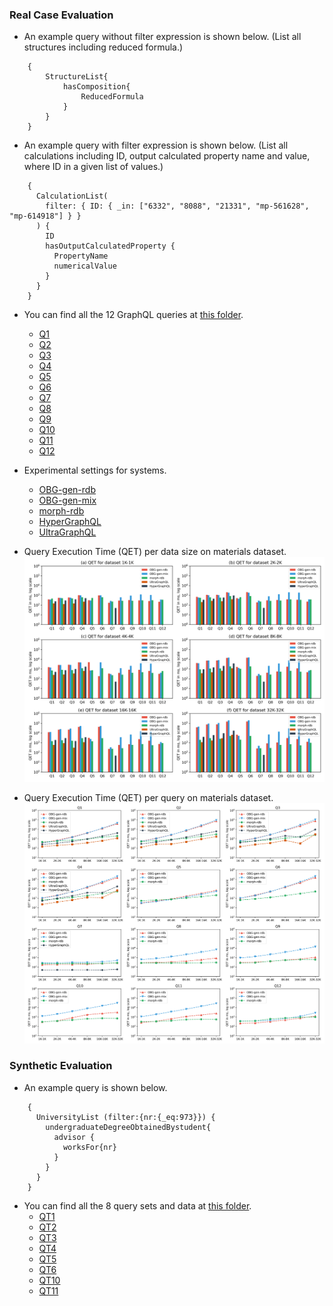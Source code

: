 

### Real Case Evaluation

* An example query without filter expression is shown below. (List all structures including reduced formula.)
```
    {
        StructureList{
            hasComposition{
                ReducedFormula
            }
        }
    }
```

* An example query with filter expression is shown below. (List all calculations including ID, output calculated property name and value, where ID in a given list of values.)
``` 
    {
      CalculationList(
        filter: { ID: { _in: ["6332", "8088", "21331", "mp-561628", "mp-614918"] } }
      ) {
        ID
        hasOutputCalculatedProperty {
          PropertyName
          numericalValue
        }
      }
    }
```

* You can find all the 12 GraphQL queries at [this folder](./materials_design_domain/OBG-gen).
    * [Q1](./materials_design_domain/OBG-gen/query1.graphql)
    * [Q2](./materials_design_domain/OBG-gen/query2.graphql)
    * [Q3](./materials_design_domain/OBG-gen/query3.graphql)
    * [Q4](./materials_design_domain/OBG-gen/query4.graphql)
    * [Q5](./materials_design_domain/OBG-gen/query5.graphql)
    * [Q6](./materials_design_domain/OBG-gen/query6.graphql)
    * [Q7](./materials_design_domain/OBG-gen/query7.graphql)
    * [Q8](./materials_design_domain/OBG-gen/query8.graphql)
    * [Q9](./materials_design_domain/OBG-gen/query9.graphql)
    * [Q10](./materials_design_domain/OBG-gen/query10.graphql)
    * [Q11](./materials_design_domain/OBG-gen/query11.graphql)
    * [Q12](./materials_design_domain/OBG-gen/query12.graphql)

* Experimental settings for systems.
    * [OBG-gen-rdb](./materials_design_domain/OBG-gen/OBG-gen-rdb)
    * [OBG-gen-mix](./materials_design_domain/OBG-gen/OBG-gen-mix)
    * [morph-rdb](./materials_design_domain/morph-rdb)
    * [HyperGraphQL](./materials_design_domain/HyperGraphQL)
    * [UltraGraphQL](./materials_design_domain/UltraGraphQL)

* Query Execution Time (QET) per data size on materials dataset.
![entities](../figures/evaluation-md-QETs-per-dataset.png "per-dataset")
* Query Execution Time (QET) per query on materials dataset.
![entities](../figures/evaluation-md-QETs-per-query.png "The framework of OBG-gen")

### Synthetic Evaluation

* An example query is shown below.
```
    { 
      UniversityList (filter:{nr:{_eq:973}}) { 
        undergraduateDegreeObtainedBystudent{ 
          advisor { 
            worksFor{nr} 
          } 
        } 
      } 
    } 
```
* You can find all the 8 query sets and data at [this folder](./university_domain_LinGBM).
    * [QT1](./university_domain_LinGBM/QT1)
    * [QT2](./university_domain_LinGBM/QT2)
    * [QT3](./university_domain_LinGBM/QT3)
    * [QT4](./university_domain_LinGBM/QT4)
    * [QT5](./university_domain_LinGBM/QT5)
    * [QT6](./university_domain_LinGBM/QT6)
    * [QT10](./university_domain_LinGBM/QT10)
    * [QT11](./university_domain_LinGBM/QT11)

